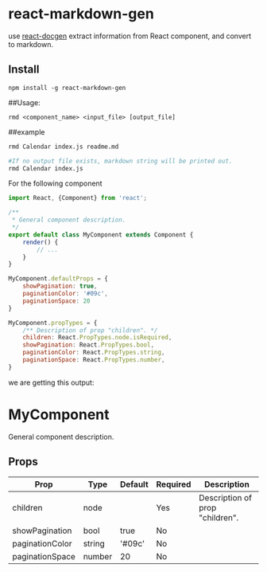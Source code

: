 # react-markdown-gen
use [react-docgen](https://github.com/reactjs/react-docgen/) extract information from React component, and convert to markdown.

## Install

```
npm install -g react-markdown-gen
```

##Usage: 
```
rmd <component_name> <input_file> [output_file]
```

##example
```sh
rmd Calendar index.js readme.md

#If no output file exists, markdown string will be printed out.
rmd Calendar index.js
```

For the following component

```js
import React, {Component} from 'react';

/**
 * General component description.
 */
export default class MyComponent extends Component {
    render() {
        // ...
    }
}

MyComponent.defaultProps = {
    showPagination: true,
    paginationColor: '#09c',
    paginationSpace: 20
}

MyComponent.propTypes = {
    /** Description of prop "children". */
    children: React.PropTypes.node.isRequired,
    showPagination: React.PropTypes.bool,
    paginationColor: React.PropTypes.string,
    paginationSpace: React.PropTypes.number,
}
```

we are getting this output:

MyComponent
========

General component description.

Props
-----
Prop                  | Type     | Default                   | Required | Description
--------------------- | -------- | ------------------------- | -------- | -----------
children|node||Yes|Description of prop "children".
showPagination|bool|true|No|
paginationColor|string|'#09c'|No|
paginationSpace|number|20|No|
